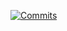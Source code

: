 [![Commits](https://img.shields.io/github/commit-activity/m/henriqueWebDev/seu_repositorio)](https://github.com/seu_usuario/seu_repositorio)
